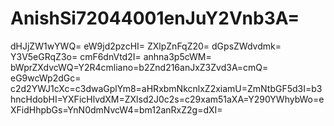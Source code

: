 # AnishSi72044001enJuY2Vnb3A=
dHJjZW1wYWQ=
eW9jd2pzcHI=
ZXlpZnFqZ20=
dGpsZWdvdmk=
Y3V5eGRqZ3o=
cmF6dnVtd2I=
anhna3p5cWM=
bWprZXdvcWQ=Y2R4cmliano=b2Znd216anJxZ3Zvd3A=cmQ=
eG9wcWp2dGc=
c2d2YWJ1cXc=c3dwaGplYm8=aHRxbmNkcnlxZ2xiamU=ZmNtbGF5d3I=b3hncHdobHI=YXFicHlvdXM=ZXlsd2J0c2s=c29xam51aXA=Y290YWhybWo=eXFidHhpbGs=YnN0dmNvcW4=bm12anRxZ2g=dXI=
